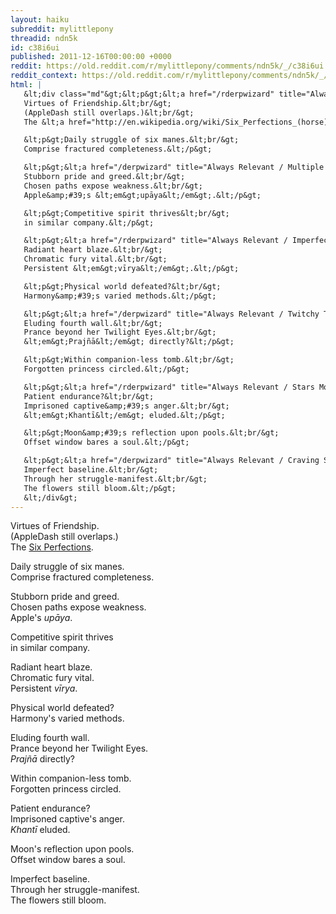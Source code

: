 ```yaml
---
layout: haiku
subreddit: mylittlepony
threadid: ndn5k
id: c38i6ui
published: 2011-12-16T00:00:00 +0000
reddit: https://old.reddit.com/r/mylittlepony/comments/ndn5k/_/c38i6ui
reddit_context: https://old.reddit.com/r/mylittlepony/comments/ndn5k/_/c38i6ui?context=3
html: |
   &lt;div class="md"&gt;&lt;p&gt;&lt;a href="/rderpwizard" title="Always Relevant / Preface Begins With A Pun / Paper Bag Princess"&gt;&lt;/a&gt; 
   Virtues of Friendship.&lt;br/&gt;
   (AppleDash still overlaps.)&lt;br/&gt;
   The &lt;a href="http://en.wikipedia.org/wiki/Six_Perfections_(horse)"&gt;Six Perfections&lt;/a&gt;.&lt;/p&gt;

   &lt;p&gt;Daily struggle of six manes.&lt;br/&gt;
   Comprise fractured completeness.&lt;/p&gt;

   &lt;p&gt;&lt;a href="/derpwizard" title="Always Relevant / Multiple Routes For Walking / Paper Bag Princess"&gt;&lt;/a&gt; 
   Stubborn pride and greed.&lt;br/&gt;
   Chosen paths expose weakness.&lt;br/&gt;
   Apple&amp;#39;s &lt;em&gt;upāya&lt;/em&gt;.&lt;/p&gt;

   &lt;p&gt;Competitive spirit thrives&lt;br/&gt;
   in similar company.&lt;/p&gt;

   &lt;p&gt;&lt;a href="/rderpwizard" title="Always Relevant / Imperfections Still Remain / Paper Bag Princess"&gt;&lt;/a&gt; 
   Radiant heart blaze.&lt;br/&gt;
   Chromatic fury vital.&lt;br/&gt;
   Persistent &lt;em&gt;vīrya&lt;/em&gt;.&lt;/p&gt;

   &lt;p&gt;Physical world defeated?&lt;br/&gt;
   Harmony&amp;#39;s varied methods.&lt;/p&gt;

   &lt;p&gt;&lt;a href="/derpwizard" title="Always Relevant / Twitchy Twitch Step To The Left / Paper Bag Princess"&gt;&lt;/a&gt; 
   Eluding fourth wall.&lt;br/&gt;
   Prance beyond her Twilight Eyes.&lt;br/&gt;
   &lt;em&gt;Prajñā&lt;/em&gt; directly?&lt;/p&gt;

   &lt;p&gt;Within companion-less tomb.&lt;br/&gt;
   Forgotten princess circled.&lt;/p&gt;

   &lt;p&gt;&lt;a href="/rderpwizard" title="Always Relevant / Stars Mourning Her Shattered Way / Paper Bag Princess"&gt;&lt;/a&gt; 
   Patient endurance?&lt;br/&gt;
   Imprisoned captive&amp;#39;s anger.&lt;br/&gt;
   &lt;em&gt;Khantī&lt;/em&gt; eluded.&lt;/p&gt;

   &lt;p&gt;Moon&amp;#39;s reflection upon pools.&lt;br/&gt;
   Offset window bares a soul.&lt;/p&gt;

   &lt;p&gt;&lt;a href="/derpwizard" title="Always Relevant / Craving Suffersome Muffins / Paper Bag Princess"&gt;&lt;/a&gt; 
   Imperfect baseline.&lt;br/&gt;
   Through her struggle-manifest.&lt;br/&gt;
   The flowers still bloom.&lt;/p&gt;
   &lt;/div&gt;
---
```


[](/rderpwizard "Always Relevant / Preface Begins With A Pun / Paper Bag Princess") 
Virtues of Friendship.  
(AppleDash still overlaps.)  
The [Six Perfections](http://en.wikipedia.org/wiki/Six_Perfections_\(horse\)).

Daily struggle of six manes.  
Comprise fractured completeness.

[](/derpwizard "Always Relevant / Multiple Routes For Walking / Paper Bag Princess") 
Stubborn pride and greed.  
Chosen paths expose weakness.  
Apple's *upāya*.

Competitive spirit thrives  
in similar company.

[](/rderpwizard "Always Relevant / Imperfections Still Remain / Paper Bag Princess") 
Radiant heart blaze.  
Chromatic fury vital.  
Persistent *vīrya*.

Physical world defeated?  
Harmony's varied methods.

[](/derpwizard "Always Relevant / Twitchy Twitch Step To The Left / Paper Bag Princess") 
Eluding fourth wall.  
Prance beyond her Twilight Eyes.  
*Prajñā* directly?

Within companion-less tomb.  
Forgotten princess circled.

[](/rderpwizard "Always Relevant / Stars Mourning Her Shattered Way / Paper Bag Princess") 
Patient endurance?  
Imprisoned captive's anger.  
*Khantī* eluded.

Moon's reflection upon pools.  
Offset window bares a soul.

[](/derpwizard "Always Relevant / Craving Suffersome Muffins / Paper Bag Princess") 
Imperfect baseline.  
Through her struggle-manifest.  
The flowers still bloom.
